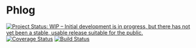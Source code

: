 # Phlog
[![Project Status: WIP – Initial development is in progress, but there has not yet been a stable, usable release suitable for the public.](http://www.repostatus.org/badges/latest/wip.svg)](http://www.repostatus.org/#wip)
[![Coverage Status](https://coveralls.io/repos/github/mattonem/Phlog/badge.svg?branch=master)](https://coveralls.io/github/mattonem/Phlog?branch=master)
[![Build Status](https://travis-ci.org/mattonem/Phlog.svg?branch=master)](https://travis-ci.org/mattonem/Phlog)
